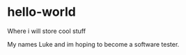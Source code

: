 # hello-world
Where i will store cool stuff

My names Luke and im hoping to become a software tester.

